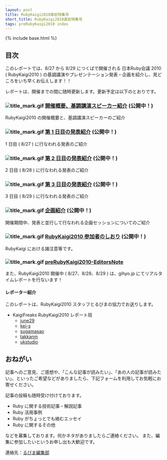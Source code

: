```yaml
---
layout: post
title: RubyKaigi2010直前特集号
short_title: RubyKaigi2010直前特集号
tags: preRubyKaigi2010 index
---
```

{% include base.html %}


## 目次

このレポートでは、8/27 から 8/29 につくばで開催される 日本Ruby会議 2010 ( RubyKaigi2010 ) の基調講演やプレゼンテーション発表・企画を紹介し、見どころをいち早くお伝えします！！

レポートは、開催までの間に随時更新します。更新予定は以下のとおりです。

### ![title_mark.gif]({{site.baseurl}}/images/title_mark.gif) [開催概要、基調講演スピーカー紹介](preRubyKaigi2010-00) (公開中！)

RubyKaigi2010 の開催概要と、基調講演スピーカーのご紹介

### ![title_mark.gif]({{site.baseurl}}/images/title_mark.gif) [第 1 日目の発表紹介](preRubyKaigi2010-01) (公開中！)

1 日目 ( 8/27 ) に行なわれる発表のご紹介

### ![title_mark.gif]({{site.baseurl}}/images/title_mark.gif) [第 2 日目の発表紹介](preRubyKaigi2010-02) (公開中！)

2 日目 ( 8/28 ) に行なわれる発表のご紹介

### ![title_mark.gif]({{site.baseurl}}/images/title_mark.gif) [第 3 日目の発表紹介](preRubyKaigi2010-03) (公開中！)

3 日目 ( 8/29 ) に行なわれる発表のご紹介

### ![title_mark.gif]({{site.baseurl}}/images/title_mark.gif) [企画紹介](preRubyKaigi2010-04) (公開中！)

開催期間中、発表と並行して行なわれる企画セッションについてのご紹介

### ![title_mark.gif]({{site.baseurl}}/images/title_mark.gif) [RubyKaigi2010 参加者のしおり](preRubyKaigi2010-05) (公開中！)

RubyKaigi における諸注意等です。

### ![title_mark.gif]({{site.baseurl}}/images/title_mark.gif) [preRubyKaigi2010-EditorsNote](preRubyKaigi2010-EditorsNote)

また、RubyKaigi2010 開催中 ( 8/27、8/28、8/29 ) は、gihyo.jp にてリアルタイムレポートを行ないます！

#### レポーター紹介

このレポートは、RubyKaigi2010 スタッフとるびまの協力でお送りします。

* KaigiFreaks RubyKaigi2010 レポート班
  * [june29](http://twitter.com/june29)
  * [kei-s](http://twitter.com/kei_s)
  * [sugamasao](http://twitter.com/sugamasao)
  * [takkanm](http://twitter.com/takkanm)
  * [ukstudio](http://twitter.com/ukstudio)


## おねがい

記事へのご意見、ご感想や、「こんな記事が読みたい」、「あの人の記事が読みたい」、といったご希望などがありましたら、下記フォームを利用してお気軽にお寄せください。

記事の投稿も随時受け付けております。

* Ruby に関する技術記事・解説記事
* Ruby 活用事例
* Ruby がちょっとでも絡むエッセイ
* Ruby に関するその他


などを募集しております。何かネタがありましたらご連絡ください。
また、編集に参加したいというお申し出も大歓迎です。

連絡先：[るびま編集部](mailto:magazine@ruby-no-kai.org)


